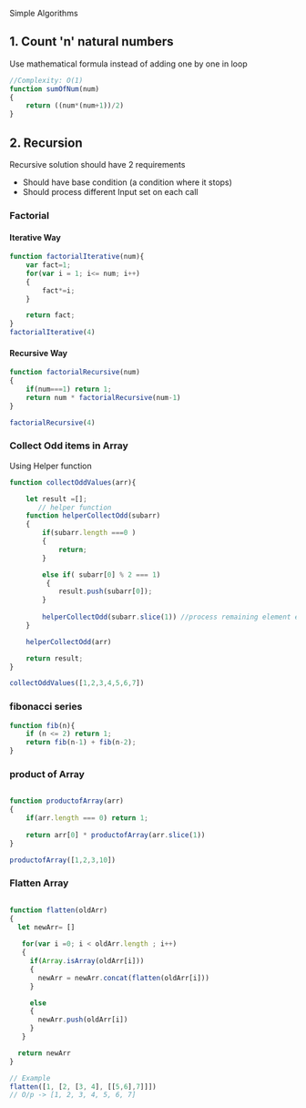 Simple Algorithms


## 1. Count 'n' natural numbers

Use mathematical formula instead of adding one by one in loop
```js
//Complexity: O(1)
function sumOfNum(num)
{
    return ((num*(num+1))/2)
}
```

## 2. Recursion

Recursive solution should have 2 requirements
- Should have base condition (a condition where it stops)
- Should process different Input set on each call


### Factorial
 #### Iterative Way
```js
function factorialIterative(num){
    var fact=1;
    for(var i = 1; i<= num; i++)
    {
        fact*=i;
    }

    return fact;
}
factorialIterative(4)
```
 #### Recursive Way
```js
function factorialRecursive(num)
{
    if(num===1) return 1;
    return num * factorialRecursive(num-1)
}

factorialRecursive(4)
```

### Collect Odd items in Array
Using Helper function

```js
function collectOddValues(arr){

    let result =[];
       // helper function
    function helperCollectOdd(subarr)
    {
        if(subarr.length ===0 )
        {
            return;
        }

        else if( subarr[0] % 2 === 1)
         {
            result.push(subarr[0]);  
        }
        
        helperCollectOdd(subarr.slice(1)) //process remaining element except first element
    }

    helperCollectOdd(arr)

    return result;
}

collectOddValues([1,2,3,4,5,6,7])
```

### fibonacci series

```js
function fib(n){
    if (n <= 2) return 1;
    return fib(n-1) + fib(n-2);
}
```

### product of Array

```js

function productofArray(arr)
{
    if(arr.length === 0) return 1;
    
    return arr[0] * productofArray(arr.slice(1))
}

productofArray([1,2,3,10])
```


### Flatten Array

```js

function flatten(oldArr)
{
  let newArr= []
  
   for(var i =0; i < oldArr.length ; i++)
   {
     if(Array.isArray(oldArr[i]))
     {
       newArr = newArr.concat(flatten(oldArr[i]))
     }

     else
     {
       newArr.push(oldArr[i])
     }
   }

  return newArr
}

// Example
flatten([1, [2, [3, 4], [[5,6],7]]])
// O/p -> [1, 2, 3, 4, 5, 6, 7]
```